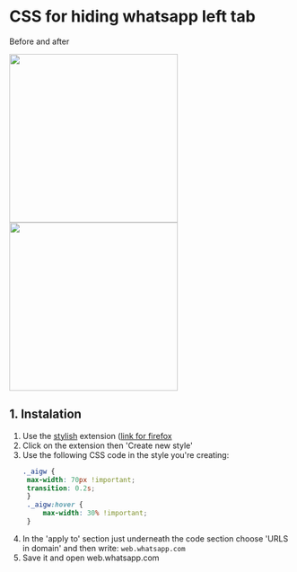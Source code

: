 # CSS for hiding whatsapp left tab


<p>
  
Before and after

<img src="https://github.com/user-attachments/assets/2a3a64e9-ba42-44c9-af2f-42b1b5c8b174" width="300px"/>

<img src="https://github.com/user-attachments/assets/5d583004-42ee-4fac-87ec-e0009b44fe2f" width="300px"/>
</p>


## 1. Instalation 

1. Use the [stylish](https://chromewebstore.google.com/detail/stylish-%E2%80%93-temas-personali/fjnbnpbmkenffdnngjfgmeleoegfcffe?pli=1) extension ([link for firefox](https://addons.mozilla.org/en-US/firefox/addon/stylish/)
2. Click on the extension then 'Create new style'
3. Use the following CSS code in the style you're creating:
   ```css
   ._aigw {
    max-width: 70px !important;
    transition: 0.2s;
    }
    ._aigw:hover {
        max-width: 30% !important;
    }
   ```
4. In the 'apply to' section just underneath the code section choose 'URLS in domain' and then write: `web.whatsapp.com`
5. Save it and open web.whatsapp.com


